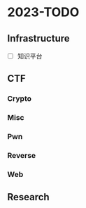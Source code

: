 # 2023-TODO

## Infrastructure

- [ ] 知识平台

## CTF

### Crypto

### Misc

### Pwn

### Reverse

### Web

## Research
